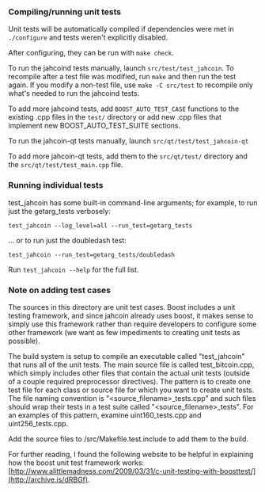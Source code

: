 ### Compiling/running unit tests

Unit tests will be automatically compiled if dependencies were met in `./configure`
and tests weren't explicitly disabled.

After configuring, they can be run with `make check`.

To run the jahcoind tests manually, launch `src/test/test_jahcoin`. To recompile
after a test file was modified, run `make` and then run the test again. If you
modify a non-test file, use `make -C src/test` to recompile only what's needed
to run the jahcoind tests.

To add more jahcoind tests, add `BOOST_AUTO_TEST_CASE` functions to the existing
.cpp files in the `test/` directory or add new .cpp files that
implement new BOOST_AUTO_TEST_SUITE sections.

To run the jahcoin-qt tests manually, launch `src/qt/test/test_jahcoin-qt`

To add more jahcoin-qt tests, add them to the `src/qt/test/` directory and
the `src/qt/test/test_main.cpp` file.

### Running individual tests

test_jahcoin has some built-in command-line arguments; for
example, to run just the getarg_tests verbosely:

    test_jahcoin --log_level=all --run_test=getarg_tests

... or to run just the doubledash test:

    test_jahcoin --run_test=getarg_tests/doubledash

Run `test_jahcoin --help` for the full list.

### Note on adding test cases

The sources in this directory are unit test cases.  Boost includes a
unit testing framework, and since jahcoin already uses boost, it makes
sense to simply use this framework rather than require developers to
configure some other framework (we want as few impediments to creating
unit tests as possible).

The build system is setup to compile an executable called "test_jahcoin"
that runs all of the unit tests.  The main source file is called
test_bitcoin.cpp, which simply includes other files that contain the
actual unit tests (outside of a couple required preprocessor
directives).  The pattern is to create one test file for each class or
source file for which you want to create unit tests.  The file naming
convention is "<source_filename>_tests.cpp" and such files should wrap
their tests in a test suite called "<source_filename>_tests".  For an
examples of this pattern, examine uint160_tests.cpp and
uint256_tests.cpp.

Add the source files to /src/Makefile.test.include to add them to the build.

For further reading, I found the following website to be helpful in
explaining how the boost unit test framework works:
[http://www.alittlemadness.com/2009/03/31/c-unit-testing-with-boosttest/](http://archive.is/dRBGf).
